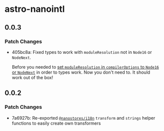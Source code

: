 # astro-nanointl

## 0.0.3

### Patch Changes

- 405bc8a: Fixed types to work with `moduleResolution` not in `Node16` or `NodeNext`.

  Before you needed to [set `moduleResolution` in `compilerOptions` to `Node16` or `NodeNext`](https://stackoverflow.com/a/70020984) in order to types work. Now you don't need to. It should work out of the box!

## 0.0.2

### Patch Changes

- 7a6927b: Re-exported [`@nanostores/i18n`](https://github.com/nanostores/i18n) `transform` and `strings` helper functions to easily create own transformers
